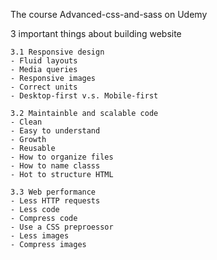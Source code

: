 The course Advanced-css-and-sass on Udemy

3 important things about building website

    3.1 Responsive design
    - Fluid layouts
    - Media queries
    - Responsive images
    - Correct units
    - Desktop-first v.s. Mobile-first

    3.2 Maintainble and scalable code
    - Clean
    - Easy to understand
    - Growth
    - Reusable
    - How to organize files
    - How to name classs
    - Hot to structure HTML

    3.3 Web performance
    - Less HTTP requests
    - Less code
    - Compress code
    - Use a CSS preproessor
    - Less images
    - Compress images


    
